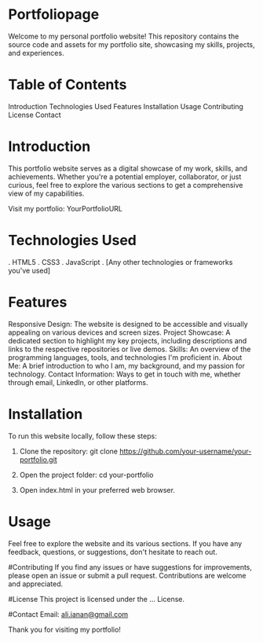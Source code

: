 # Portfoliopage

Welcome to my personal portfolio website! This repository contains the source code and assets for my portfolio site, showcasing my skills, projects, and experiences.

# Table of Contents
Introduction
Technologies Used
Features
Installation
Usage
Contributing
License
Contact

# Introduction
This portfolio website serves as a digital showcase of my work, skills, and achievements. Whether you're a potential employer, collaborator, or just curious, feel free to explore the various sections to get a comprehensive view of my capabilities.

Visit my portfolio: YourPortfolioURL

# Technologies Used
. HTML5
. CSS3
. JavaScript
. [Any other technologies or frameworks you've used]

# Features
Responsive Design: The website is designed to be accessible and visually appealing on various devices and screen sizes.
Project Showcase: A dedicated section to highlight my key projects, including descriptions and links to the respective repositories or live demos.
Skills: An overview of the programming languages, tools, and technologies I'm proficient in.
About Me: A brief introduction to who I am, my background, and my passion for technology.
Contact Information: Ways to get in touch with me, whether through email, LinkedIn, or other platforms.



# Installation
To run this website locally, follow these steps:

1. Clone the repository:
git clone https://github.com/your-username/your-portfolio.git

2. Open the project folder:
cd your-portfolio

3. Open index.html in your preferred web browser.

# Usage
Feel free to explore the website and its various sections. If you have any feedback, questions, or suggestions, don't hesitate to reach out.

#Contributing
If you find any issues or have suggestions for improvements, please open an issue or submit a pull request. Contributions are welcome and appreciated.

#License
This project is licensed under the ... License.

#Contact
Email: ali.janan@gmail.com

Thank you for visiting my portfolio!
